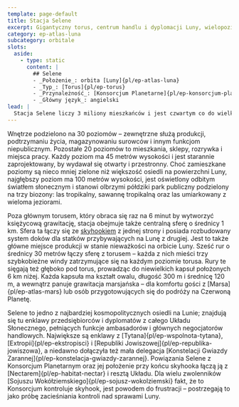 ```yaml
---
template: page-default
title: Stacja Selene
excerpt: Gigantyczny torus, centrum handlu i dyplomacji Luny, wielopoziomowy park.
category: ep-atlas-luna
subcategory: orbitale
slots:
  aside:
    - type: static
      content: |
        ## Selene
        - _Położenie_: orbita [Luny]{pl/ep-atlas-luna}
        - _Typ_: [Torus]{pl/ep-torus}
        - _Przynależność_: [Konsorcjum Planetarne]{pl/ep-konsorcjum-planetarne}
        - _Główny język_: angielski
lead: |
  Stacja Selene liczy 3 miliony mieszkańców i jest czwartym co do wielkości osiedlem na [Lunie]{pl/ep-atlas-luna}. Selene to ogromny torus o szerokości 1,5 km i wysokości 1,3 km, tworzący „koło” o średnicy 12 km. 
---
```

Wnętrze podzielono na 30 poziomów – zewnętrzne służą produkcji, podtrzymaniu życia, magazynowaniu surowców i innym funkcjom niepublicznym. Pozostałe 20 poziomów to mieszkania, sklepy, rozrywka i miejsca pracy. Każdy poziom ma 45 metrów wysokości i jest starannie zaprojektowany, by wydawał się otwarty i przestronny. Choć zamieszkane poziomy są nieco mniej zielone niż większość osiedli na powierzchni Luny, najgłębszy poziom ma 100 metrów wysokości, jest oświetlony odbitym światłem słonecznym i stanowi olbrzymi półdziki park publiczny podzielony na trzy biozony: las tropikalny, sawannę tropikalną oraz las umiarkowany z wieloma jeziorami.

Poza głównym torusem, który obraca się raz na 6 minut by wytworzyć księżycową grawitację, stacja obejmuje także centralną sferę o średnicy 1 km. Sfera ta łączy się ze [skyhookiem](#) z jednej strony i posiada rozbudowany system doków dla statków przybywających na Lunę z drugiej. Jest to także główne miejsce produkcji w stanie nieważkości na orbicie Luny. Sześć rur o średnicy 30 metrów łączy sferę z torusem – każda z nich mieści trzy szybkobieżne windy zatrzymujące się na każdym poziomie torusa. Rury te sięgają też głęboko pod torus, prowadząc do niewielkich kapsuł położonych 6 km niżej. Każda kapsuła ma kształt owalu, długość 300 m i średnicę 120 m, a wewnątrz panuje grawitacja marsjańska – dla komfortu gości z [Marsa]{pl/ep-atlas-mars} lub osób przygotowujących się do podróży na Czerwoną Planetę.

Selene to jedno z najbardziej kosmopolitycznych osiedli na Lunie; znajdują się tu enklawy przedsiębiorców i dyplomatów z całego Układu Słonecznego, pełniących funkcje ambasadorów i głównych negocjatorów handlowych. Największe są enklawy z [Tytana]{pl/ep-wspolnota-tytana}, [Extropii]{pl/ep-ekstropisci} i [Republiki Jowiszowej]{pl/ep-republika-jowiszowa}, a niedawno dołączyła też mała delegacja [Konstelacji Gwiazdy Zarannej]{pl/ep-konstelacja-gwiazdy-zarannej}. Powiązania Selene z Konsorcjum Planetarnym oraz jej położenie przy końcu skyhooka łączą ją z [Nectarem]{pl/ep-habitat-nectar} i resztą Układu. Dla wielu zwolenników [Sojuszu Wokółziemskiego]{pl/ep-sojusz-wokolziemski} fakt, że to Konsorcjum kontroluje skyhook, jest powodem do frustracji – postrzegają to jako próbę zacieśniania kontroli nad sprawami Luny.
